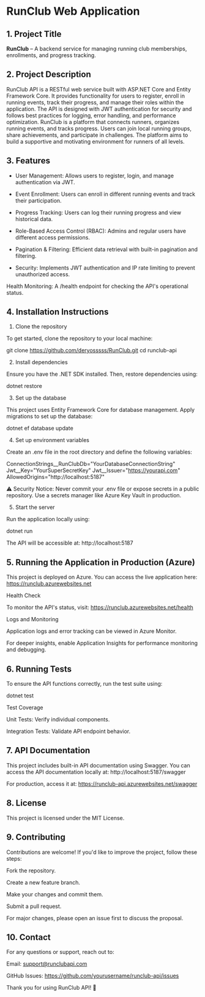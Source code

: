 # RunClub Web Application

## 1. Project Title

**RunClub** –  A backend service for managing running club memberships, enrollments, and progress tracking.

## 2. Project Description

RunClub API is a RESTful web service built with ASP.NET Core and Entity Framework Core. It provides functionality for users to register, enroll in running events, track their progress, and manage their roles within the application. The API is designed with JWT authentication for security and follows best practices for logging, error handling, and performance optimization. RunClub is a platform that connects runners, organizes running events, and tracks progress. Users can join local running groups, share achievements, and participate in challenges. The platform aims to build a supportive and motivating environment for runners of all levels.

## 3. Features

- User Management: Allows users to register, login, and manage authentication via JWT.

- Event Enrollment: Users can enroll in different running events and track their participation.

- Progress Tracking: Users can log their running progress and view historical data.

- Role-Based Access Control (RBAC): Admins and regular users have different access permissions.

- Pagination & Filtering: Efficient data retrieval with built-in pagination and filtering.

- Security: Implements JWT authentication and IP rate limiting to prevent unauthorized access.

Health Monitoring: A /health endpoint for checking the API's operational status.

##  4. Installation Instructions

1. Clone the repository

To get started, clone the repository to your local machine:

git clone https://github.com/deryosssss/RunClub.git
cd runclub-api

2. Install dependencies

Ensure you have the .NET SDK installed. Then, restore dependencies using:

dotnet restore

3. Set up the database

This project uses Entity Framework Core for database management. Apply migrations to set up the database:

dotnet ef database update

4. Set up environment variables

Create an .env file in the root directory and define the following variables:

ConnectionStrings__RunClubDb="YourDatabaseConnectionString"
Jwt__Key="YourSuperSecretKey"
Jwt__Issuer="https://yourapi.com"
AllowedOrigins="http://localhost:5187"

⚠️ Security Notice: Never commit your .env file or expose secrets in a public repository. Use a secrets manager like Azure Key Vault in production.

5. Start the server

Run the application locally using:

dotnet run

The API will be accessible at:
http://localhost:5187

## 5. Running the Application in Production (Azure)

This project is deployed on Azure. You can access the live application here:
https://runclub.azurewebsites.net

Health Check

To monitor the API's status, visit:
https://runclub.azurewebsites.net/health

Logs and Monitoring

Application logs and error tracking can be viewed in Azure Monitor.

For deeper insights, enable Application Insights for performance monitoring and debugging.

## 6. Running Tests

To ensure the API functions correctly, run the test suite using:

dotnet test

Test Coverage

Unit Tests: Verify individual components.

Integration Tests: Validate API endpoint behavior.

## 7. API Documentation

This project includes built-in API documentation using Swagger. You can access the API documentation locally at:
http://localhost:5187/swagger

For production, access it at:
https://runclub-api.azurewebsites.net/swagger

## 8. License

This project is licensed under the MIT License.

## 9. Contributing

Contributions are welcome! If you'd like to improve the project, follow these steps:

Fork the repository.

Create a new feature branch.

Make your changes and commit them.

Submit a pull request.

For major changes, please open an issue first to discuss the proposal.

## 10. Contact

For any questions or support, reach out to:

Email: support@runclubapi.com

GitHub Issues: https://github.com/yourusername/runclub-api/issues

Thank you for using RunClub API! 🚀